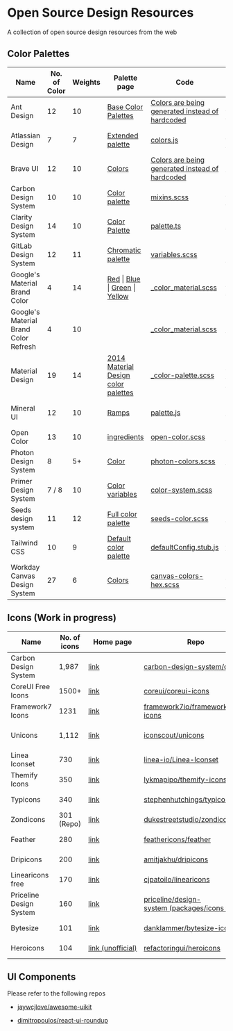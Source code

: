 # Open Source Design Resources

A collection of open source design resources from the web

## Color Palettes

| Name                                  | No. of Color | Weights | Palette page                                                                                                                                                                                                                                                                                                                                                                                                                                                                                                                                                                                                                                                      | Code                                                                                                                                                                       | Repo                                                                                                           | License                                                                                                     |
| ------------------------------------- | ------------ | ------- | ----------------------------------------------------------------------------------------------------------------------------------------------------------------------------------------------------------------------------------------------------------------------------------------------------------------------------------------------------------------------------------------------------------------------------------------------------------------------------------------------------------------------------------------------------------------------------------------------------------------------------------------------------------------- | -------------------------------------------------------------------------------------------------------------------------------------------------------------------------- | -------------------------------------------------------------------------------------------------------------- | ----------------------------------------------------------------------------------------------------------- |
| Ant Design                            | 12           | 10      | [Base Color Palettes](https://ant.design/docs/spec/colors#Base-Color-Palettes)                                                                                                                                                                                                                                                                                                                                                                                                                                                                                                                                                                                    | [Colors are being generated instead of hardcoded](https://github.com/ant-design/ant-design-colors/blob/3089a2ccc6b4f0bd9abfb5c71ae8b598baf36600/src/index.ts)              | [ant-design/ant-design-colors](https://github.com/ant-design/ant-design-colors)                                | [MIT License](https://github.com/ant-design/ant-design-colors/blob/master/LICENSE)                          |
| Atlassian Design                      | 7            | 7       | [Extended palette](https://atlassian.design/guidelines/product/foundations/color)                                                                                                                                                                                                                                                                                                                                                                                                                                                                                                                                                                                 | [colors.js](https://bitbucket.org/atlassian/atlaskit-mk-2/src/97bfe81ec8fed43b13890f8867a95c90aaa094c8/packages/core/theme/src/colors.js)                                  | [atlassian/atlaskit-mk-2 (Bitbucket)](https://bitbucket.org/atlassian/atlaskit-mk-2/src/master/)               | [Apache License 2.0](https://bitbucket.org/atlassian/atlaskit-mk-2/src/master/LICENSE)                      |
| Brave UI                              | 12           | 10      | [Colors](https://brave.github.io/brave-ui/?path=/story/theme--colors)                                                                                                                                                                                                                                                                                                                                                                                                                                                                                                                                                                                             | [Colors are being generated instead of hardcoded](https://github.com/brave/brave-ui/blob/46c68d1629824811c013d8ca1c11e627cdbd9ef4/src/theme/colors/index.tsx)              | [brave/brave-ui](https://github.com/brave/brave-ui)                                                            | [MPL-2.0](https://github.com/brave/brave-ui/blob/master/LICENSE.md)                                         |
| Carbon Design System                  | 10           | 10      | [Color palette](https://www.ibm.com/design/language/elements/color/#specifications)                                                                                                                                                                                                                                                                                                                                                                                                                                                                                                                                                                               | [mixins.scss](https://github.com/carbon-design-system/carbon-elements/blob/cd1da47aa6b2a7adb9fbdfa242797d9ec07ffef3/packages/colors/scss/mixins.scss#L488)                 | [carbon-design-system/carbon-elements](https://github.com/carbon-design-system/carbon-elements)                | [Apache License 2.0](https://github.com/carbon-design-system/carbon-elements/blob/master/LICENSE)           |
| Clarity Design System                 | 14           | 10      | [Color Palette](https://v1.clarity.design/color#color-palette)                                                                                                                                                                                                                                                                                                                                                                                                                                                                                                                                                                                                    | [palette.ts](https://github.com/vmware/clarity/blob/527afb40a531f8d98dd3641138e308bc2bd41aa3/src/website/src/app/documentation/demos/color/color-palette.ts#L23)           | [vmware/clarity](https://github.com/vmware/clarity/)                                                           | [MIT License](https://github.com/vmware/clarity/blob/master/LICENSE)                                        |
| GitLab Design System                  | 12           | 11      | [Chromatic palette](https://design.gitlab.com/foundations/colors/)                                                                                                                                                                                                                                                                                                                                                                                                                                                                                                                                                                                                | [variables.scss](https://gitlab.com/gitlab-org/gitlab-ce/blob/8cf0af88e664b6e3da7d95180c48241591782419/app/assets/stylesheets/framework/variables.scss#L53)                | [gitlab-org/design.gitlab.com (GitLab)](https://gitlab.com/gitlab-org/design.gitlab.com/)                      | [MIT License](https://gitlab.com/gitlab-org/design.gitlab.com/blob/master/LICENSE)                          |
| Google's Material Brand Color         | 4            | 14      | [Red](https://github.com/dart-lang/angular_components/blob/695b5d5015d96d05b84f3f28427bd3bf0a80cfa9/angular_components/lib/css/_color_material.scss#L90) &#124; [Blue](https://github.com/dart-lang/angular_components/blob/695b5d5015d96d05b84f3f28427bd3bf0a80cfa9/angular_components/lib/css/_color_material.scss#L183) &#124; [Green](https://github.com/dart-lang/angular_components/blob/695b5d5015d96d05b84f3f28427bd3bf0a80cfa9/angular_components/lib/css/_color_material.scss#L259) &#124; [Yellow](https://github.com/dart-lang/angular_components/blob/695b5d5015d96d05b84f3f28427bd3bf0a80cfa9/angular_components/lib/css/_color_material.scss#L333) | [_color_material.scss](https://github.com/dart-lang/angular_components/blob/695b5d5015d96d05b84f3f28427bd3bf0a80cfa9/angular_components/lib/css/_color_material.scss)      | [dart-lang/angular_components](https://github.com/dart-lang/angular_components)                                | [BSD-style license](https://github.com/dart-lang/angular_components/blob/master/angular_components/LICENSE) |
| Google's Material Brand Color Refresh | 4            | 10      |                                                                                                                                                                                                                                                                                                                                                                                                                                                                                                                                                                                                                                                                   | [_color_material.scss](https://github.com/GoogleChrome/web.dev/blob/1322b62b37e0a5e0f98d4befac01822406d120e3/src/styles/settings/_colors.scss#L69)                         | [GoogleChrome/web.dev](https://github.com/GoogleChrome/web.dev)                                                | [CC-BY-3.0](https://github.com/GoogleChrome/web.dev/blob/master/LICENSE)                                    |
| Material Design                       | 19           | 14      | [2014 Material Design color palettes](https://material.io/design/color/#tools-for-picking-colors)                                                                                                                                                                                                                                                                                                                                                                                                                                                                                                                                                                 | [_color-palette.scss](https://github.com/material-components/material-components-web/blob/33c15b3d179143c7f041b40b5012431a6318c102/packages/mdc-theme/_color-palette.scss) | [material-components/material-components-web](https://github.com/material-components/material-components-web/) | [MIT License](https://github.com/material-components/material-components-web/blob/master/LICENSE)           |
| Mineral UI                            | 12           | 10      | [Ramps](https://mineral-ui.com/color#guidelines-ramps)                                                                                                                                                                                                                                                                                                                                                                                                                                                                                                                                                                                                            | [palette.js](https://github.com/mineral-ui/mineral-ui/blob/56a08be98684a3285e52ec088ef71c85b305bcf2/packages/mineral-ui-tokens/src/palette.js)                             | [mineral-ui/mineral-ui](https://github.com/mineral-ui/mineral-ui/)                                             | [Apache License 2.0](https://github.com/mineral-ui/mineral-ui/blob/master/LICENSE.md)                       |
| Open Color                            | 13           | 10      | [ingredients](https://yeun.github.io/open-color/ingredients.html)                                                                                                                                                                                                                                                                                                                                                                                                                                                                                                                                                                                                 | [open-color.scss](https://github.com/yeun/open-color/blob/fca6c76bb909ecbaf21d670b76777e948bd7cc5c/open-color.scss)                                                        | [yeun/open-color](https://github.com/yeun/open-color)                                                          | [MIT License](https://github.com/yeun/open-color/blob/master/LICENSE)                                       |
| Photon Design System                  | 8            | 5+      | [Color](https://design.firefox.com/photon/visuals/color.html)                                                                                                                                                                                                                                                                                                                                                                                                                                                                                                                                                                                                     | [photon-colors.scss](https://github.com/FirefoxUX/photon-colors/blob/d1bf91093d5cb7c69844138461688620afeb6100/photon-colors.scss)                                          | [FirefoxUX/photon-colors](https://github.com/FirefoxUX/photon-colors)                                          | [MPL-2.0](https://github.com/FirefoxUX/photon-colors/blob/master/LICENSE)                                   |
| Primer Design System                  | 7 / 8        | 10      | [Color variables](https://styleguide.github.com/primer/support/color-system/#color-variables)                                                                                                                                                                                                                                                                                                                                                                                                                                                                                                                                                                     | [color-system.scss](https://github.com/primer/css/blob/f6dccec04850ee40cdb133d507785725ba61b067/src/support/variables/color-system.scss)                                   | [primer/css](https://github.com/primer/css)                                                                    | [MIT License](https://github.com/primer/css/blob/master/LICENSE)                                            |
| Seeds design system                   | 11           | 12      | [Full color palette](https://seeds.sproutsocial.com/visual/color#full-color-palette)                                                                                                                                                                                                                                                                                                                                                                                                                                                                                                                                                                              | [seeds-color.scss](https://github.com/sproutsocial/seeds-packets/blob/6a59b459dd118b043123f967c30d154a6c8fc25d/packets/seeds-color/dist/seeds-color.scss)                  | [sproutsocial/seeds-packets](https://github.com/sproutsocial/seeds-packets)                                    | [MIT License](https://github.com/sproutsocial/seeds-packets/blob/develop/LICENSE)                           |
| Tailwind CSS                          | 10           | 9       | [Default color palette](https://tailwindcss.com/docs/colors/#default-color-palette)                                                                                                                                                                                                                                                                                                                                                                                                                                                                                                                                                                               | [defaultConfig.stub.js](https://github.com/tailwindcss/tailwindcss/blob/ebab229d6a521aa2e066a1de058cfd20a76565fc/defaultConfig.stub.js#L45)                                | [tailwindcss/tailwindcss](https://github.com/tailwindcss/tailwindcss/)                                         | [MIT License](https://github.com/tailwindcss/tailwindcss/blob/master/LICENSE)                               |
| Workday Canvas Design System          | 27           | 6       | [Colors](https://design.workday.com/resources/colors)                                                                                                                                                                                                                                                                                                                                                                                                                                                                                                                                                                                                             | [canvas-colors-hex.scss](https://cdn.jsdelivr.net/npm/@workday/canvas-colors-web@1.0.2/dist/sass/canvas-colors-hex.scss)                                                   | [@workday/canvas-colors-web (npm)](https://www.npmjs.com/package/@workday/canvas-colors-web)                   | [CC-BY-ND 4.0](https://cdn.jsdelivr.net/npm/@workday/canvas-colors-web@latest/LICENSE.txt)                  |

## Icons (Work in progress)

| Name                    | No. of icons | Home page                                                           | Repo                                                                                                                     | License                                                                                  | Outlined | Solid | Design system |
| ----------------------- | ------------ | ------------------------------------------------------------------- | ------------------------------------------------------------------------------------------------------------------------ | ---------------------------------------------------------------------------------------- | -------- | ----- | ------------- |
| Carbon Design System    | 1,987        | [link](https://www.carbondesignsystem.com/guidelines/icons/library) | [carbon-design-system/carbon](https://github.com/carbon-design-system/carbon/tree/master/packages/icons)                 | [Apache License 2.0](https://github.com/carbon-design-system/carbon/blob/master/LICENSE) | ✔️       |       |               |
| CoreUI Free Icons       | 1500+        | [link](https://coreui.io/icons/)                                    | [coreui/coreui-icons](https://github.com/coreui/coreui-icons)                                                            | [CC-BY-4.0](https://github.com/coreui/coreui-icons/blob/master/LICENSE)                  | ✔️       |       | Material-like |
| Framework7 Icons        | 1231         | [link](https://framework7.io/icons/)                                | [framework7io/framework7-icons](https://github.com/framework7io/framework7-icons)                                        | [MIT License](https://github.com/framework7io/framework7-icons/blob/master/LICENSE)      | ✔️       |       | iOS-like      |
| Unicons                 | 1,112        | [link](https://iconscout.com/unicons)                               | [iconscout/unicons](https://github.com/iconscout/unicons)                                                                | [Apache License 2.0](https://github.com/Iconscout/unicons/blob/master/LICENSE)           | ✔️       |       | Material-like |
| Linea Iconset           | 730          | [link](http://www.linea.io/)                                        | [linea-io/Linea-Iconset](https://github.com/linea-io/Linea-Iconset)                                                      | [CC0-1.0](https://github.com/linea-io/Linea-Iconset/blob/master/LICENSE)                 | ✔️       |       |               |
| Themify Icons           | 350          | [link](http://themify.me/themify-icons)                             | [lykmapipo/themify-icons](https://github.com/lykmapipo/themify-icons)                                                    | [MIT License](https://github.com/lykmapipo/themify-icons/blob/master/bower.json#L28)     | ✔️       |       |               |
| Typicons                | 340          | [link](https://www.s-ings.com/typicons/)                            | [stephenhutchings/typicons.font](https://github.com/stephenhutchings/typicons.font)                                      | [CC BY-SA 3.0](https://github.com/stephenhutchings/typicons.font#license)                | ✔️       |       |               |
| Zondicons               | 301 (Repo)   | [link](http://www.zondicons.com/icons.html)                         | [dukestreetstudio/zondicons](https://github.com/dukestreetstudio/zondicons)                                              | [MIT License](https://github.com/dukestreetstudio/zondicons/blob/master/package.json#L9) | ✔️       |       |               |
| Feather                 | 280          | [link](https://feathericons.com)                                    | [feathericons/feather](https://github.com/feathericons/feather)                                                          | [MIT License](https://github.com/feathericons/feather/blob/master/LICENSE)               | ✔️       |       | Material-like |
| Dripicons               | 200          | [link](http://demo.amitjakhu.com/dripicons/)                        | [amitjakhu/dripicons](https://github.com/amitjakhu/dripicons)                                                            | [CC-BY-4.0](https://github.com/amitjakhu/dripicons/blob/master/readme.txt)               | ✔️       |       |               |
| Linearicons free        | 170          | [link](https://linearicons.com/free)                                | [cjpatoilo/linearicons](https://github.com/cjpatoilo/linearicons)                                                        | [CC BY-SA 4.0](https://linearicons.com/free#license)                                     | ✔️       |       |               |
| Priceline Design System | 160          | [link](https://priceline.github.io/design-system/iconography/)      | [priceline/design-system (packages/icons folder)](https://github.com/priceline/design-system/tree/master/packages/icons) | [MIT License](https://github.com/priceline/design-system/blob/master/LICENSE.md)         | ✔️       |       | Material-like |
| Bytesize                | 101          | [link](https://danklammer.com/bytesize-icons/)                      | [danklammer/bytesize-icons](https://github.com/danklammer/bytesize-icons)                                                | [MIT License](https://github.com/danklammer/bytesize-icons/blob/master/LICENSE.md)       | ✔️       |       | iOS-like      |
| Heroicons               | 104          | [link (unofficial)](https://heroicons.dev/)                         | [refactoringui/heroicons](https://github.com/refactoringui/heroicons)                                                    | [MIT License](https://github.com/refactoringui/heroicons/blob/master/LICENSE)            | ✔️       | ✔️    | Material-like |

## UI Components

Please refer to the following repos

- [jaywcjlove/awesome-uikit](https://github.com/jaywcjlove/awesome-uikit/blob/master/README.md#ui-components)

- [dimitropoulos/react-ui-roundup](https://github.com/dimitropoulos/react-ui-roundup/blob/master/README.md)
